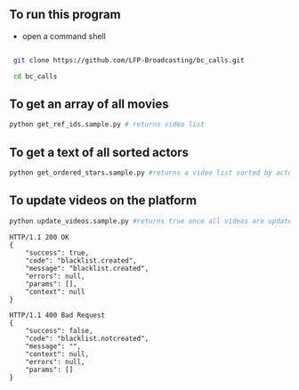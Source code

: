

## To run this program
- open a command shell
```bash

 git clone https://github.com/LFP-Broadcasting/bc_calls.git
 ```
 ```bash
  cd bc_calls
```



## To get an array of all movies


```bash
python get_ref_ids.sample.py # returns video list
```
 

## To get a text of all sorted actors

```bash
python get_ordered_stars.sample.py #returns a video list sorted by actors
```


## To update videos on the platform

```bash
python update_videos.sample.py #returns true once all videos are updated
```


```
HTTP/1.1 200 OK
{
    "success": true,
    "code": "blacklist.created",
    "message": "blacklist.created",
    "errors": null,
    "params": [],
    "context": null  
}
```
```
HTTP/1.1 400 Bad Request
{
    "success": false,
    "code": "blacklist.notcreated",
    "message": "",
    "context": null,
    "errors": null,
    "params": []
}
```